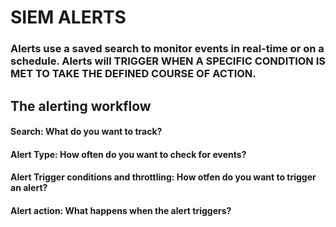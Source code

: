 # SIEM ALERTS

### Alerts use a saved search to monitor events in real-time or on a schedule. Alerts will TRIGGER WHEN A SPECIFIC CONDITION IS MET TO TAKE THE DEFINED COURSE OF ACTION.

## The alerting workflow

#### Search: What do you want to track?

#### Alert Type: How often do you want to check for events?

#### Alert Trigger conditions and throttling: How otfen do you want to trigger an alert?

#### Alert action: What happens when the alert triggers?
